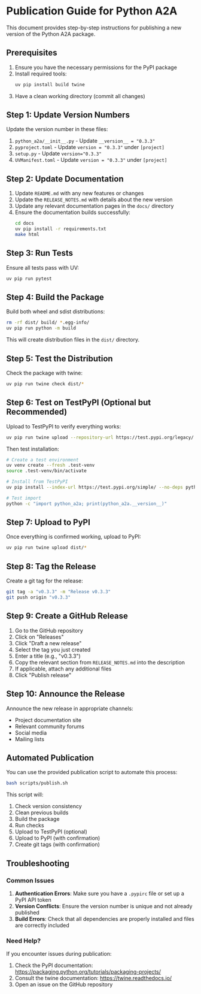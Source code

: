 # Publication Guide for Python A2A

This document provides step-by-step instructions for publishing a new version of the Python A2A package.

## Prerequisites

1. Ensure you have the necessary permissions for the PyPI package
2. Install required tools:
   ```bash
   uv pip install build twine
   ```
3. Have a clean working directory (commit all changes)

## Step 1: Update Version Numbers

Update the version number in these files:

1. `python_a2a/__init__.py` - Update `__version__ = "0.3.3"`
2. `pyproject.toml` - Update `version = "0.3.3"` under `[project]`
3. `setup.py` - Update `version="0.3.3"`
4. `UVManifest.toml` - Update `version = "0.3.3"` under `[project]`

## Step 2: Update Documentation

1. Update `README.md` with any new features or changes
2. Update the `RELEASE_NOTES.md` with details about the new version
3. Update any relevant documentation pages in the `docs/` directory
4. Ensure the documentation builds successfully:
   ```bash
   cd docs
   uv pip install -r requirements.txt
   make html
   ```

## Step 3: Run Tests

Ensure all tests pass with UV:

```bash
uv pip run pytest
```

## Step 4: Build the Package

Build both wheel and sdist distributions:

```bash
rm -rf dist/ build/ *.egg-info/
uv pip run python -m build
```

This will create distribution files in the `dist/` directory.

## Step 5: Test the Distribution

Check the package with twine:

```bash
uv pip run twine check dist/*
```

## Step 6: Test on TestPyPI (Optional but Recommended)

Upload to TestPyPI to verify everything works:

```bash
uv pip run twine upload --repository-url https://test.pypi.org/legacy/ dist/*
```

Then test installation:

```bash
# Create a test environment
uv venv create --fresh .test-venv
source .test-venv/bin/activate

# Install from TestPyPI
uv pip install --index-url https://test.pypi.org/simple/ --no-deps python-a2a

# Test import
python -c "import python_a2a; print(python_a2a.__version__)"
```

## Step 7: Upload to PyPI

Once everything is confirmed working, upload to PyPI:

```bash
uv pip run twine upload dist/*
```

## Step 8: Tag the Release

Create a git tag for the release:

```bash
git tag -a "v0.3.3" -m "Release v0.3.3"
git push origin "v0.3.3"
```

## Step 9: Create a GitHub Release

1. Go to the GitHub repository
2. Click on "Releases"
3. Click "Draft a new release"
4. Select the tag you just created
5. Enter a title (e.g., "v0.3.3")
6. Copy the relevant section from `RELEASE_NOTES.md` into the description
7. If applicable, attach any additional files
8. Click "Publish release"

## Step 10: Announce the Release

Announce the new release in appropriate channels:
- Project documentation site
- Relevant community forums
- Social media
- Mailing lists

## Automated Publication

You can use the provided publication script to automate this process:

```bash
bash scripts/publish.sh
```

This script will:
1. Check version consistency
2. Clean previous builds
3. Build the package
4. Run checks
5. Upload to TestPyPI (optional)
6. Upload to PyPI (with confirmation)
7. Create git tags (with confirmation)

## Troubleshooting

### Common Issues

1. **Authentication Errors**: Make sure you have a `.pypirc` file or set up a PyPI API token
2. **Version Conflicts**: Ensure the version number is unique and not already published
3. **Build Errors**: Check that all dependencies are properly installed and files are correctly included

### Need Help?

If you encounter issues during publication:
1. Check the PyPI documentation: https://packaging.python.org/tutorials/packaging-projects/
2. Consult the twine documentation: https://twine.readthedocs.io/
3. Open an issue on the GitHub repository